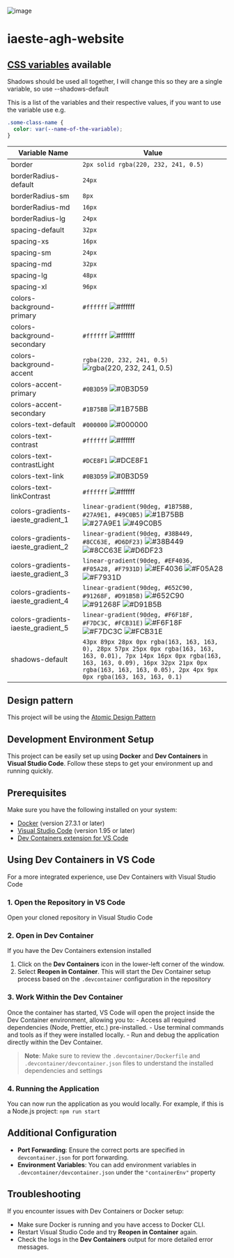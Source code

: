![image](https://i.etsystatic.com/42415510/r/il/f4a769/5422445392/il_570xN.5422445392_5t2j.jpg)

# iaeste-agh-website

## [CSS variables](https://www.w3schools.com/css/css3_variables.asp) available

Shadows should be used all together, I will change this so they are a single variable, so use --shadows-default

This is a list of the variables and their respective values, if you want to use the variable use e.g.

```CSS
.some-class-name {
  color: var(--name-of-the-variable);
}
```

| Variable Name                      | Value                                                                                                                                                                                                                                               |
| ---------------------------------- | --------------------------------------------------------------------------------------------------------------------------------------------------------------------------------------------------------------------------------------------------- |
| border                             | `2px solid rgba(220, 232, 241, 0.5)`                                                                                                                                                                                                                |
| borderRadius-default               | `24px`                                                                                                                                                                                                                                              |
| borderRadius-sm                    | `8px`                                                                                                                                                                                                                                               |
| borderRadius-md                    | `16px`                                                                                                                                                                                                                                              |
| borderRadius-lg                    | `24px`                                                                                                                                                                                                                                              |
| spacing-default                    | `32px`                                                                                                                                                                                                                                              |
| spacing-xs                         | `16px`                                                                                                                                                                                                                                              |
| spacing-sm                         | `24px`                                                                                                                                                                                                                                              |
| spacing-md                         | `32px`                                                                                                                                                                                                                                              |
| spacing-lg                         | `48px`                                                                                                                                                                                                                                              |
| spacing-xl                         | `96px`                                                                                                                                                                                                                                              |
| colors-background-primary          | `#ffffff` ![#ffffff](https://via.placeholder.com/12/ffffff/000000?text=+)                                                                                                                                                                           |
| colors-background-secondary        | `#ffffff` ![#ffffff](https://via.placeholder.com/12/ffffff/000000?text=+)                                                                                                                                                                           |
| colors-background-accent           | `rgba(220, 232, 241, 0.5)` ![rgba(220, 232, 241, 0.5)](https://via.placeholder.com/12/DCE8F1/000000?text=+)                                                                                                                                         |
| colors-accent-primary              | `#0B3D59` ![#0B3D59](https://via.placeholder.com/12/0B3D59/000000?text=+)                                                                                                                                                                           |
| colors-accent-secondary            | `#1B75BB` ![#1B75BB](https://via.placeholder.com/12/1B75BB/000000?text=+)                                                                                                                                                                           |
| colors-text-default                | `#000000` ![#000000](https://via.placeholder.com/12/000000/000000?text=+)                                                                                                                                                                           |
| colors-text-contrast               | `#ffffff` ![#ffffff](https://via.placeholder.com/12/ffffff/000000?text=+)                                                                                                                                                                           |
| colors-text-contrastLight          | `#DCE8F1` ![#DCE8F1](https://via.placeholder.com/12/DCE8F1/000000?text=+)                                                                                                                                                                           |
| colors-text-link                   | `#0B3D59` ![#0B3D59](https://via.placeholder.com/12/0B3D59/000000?text=+)                                                                                                                                                                           |
| colors-text-linkContrast           | `#ffffff` ![#ffffff](https://via.placeholder.com/12/ffffff/000000?text=+)                                                                                                                                                                           |
| colors-gradients-iaeste_gradient_1 | `linear-gradient(90deg, #1B75BB, #27A9E1, #49C0B5)` ![#1B75BB](https://via.placeholder.com/12/1B75BB/000000?text=+) ![#27A9E1](https://via.placeholder.com/12/27A9E1/000000?text=+) ![#49C0B5](https://via.placeholder.com/12/49C0B5/000000?text=+) |
| colors-gradients-iaeste_gradient_2 | `linear-gradient(90deg, #38B449, #8CC63E, #D6DF23)` ![#38B449](https://via.placeholder.com/12/38B449/000000?text=+) ![#8CC63E](https://via.placeholder.com/12/8CC63E/000000?text=+) ![#D6DF23](https://via.placeholder.com/12/D6DF23/000000?text=+) |
| colors-gradients-iaeste_gradient_3 | `linear-gradient(90deg, #EF4036, #F05A28, #F7931D)` ![#EF4036](https://via.placeholder.com/12/EF4036/000000?text=+) ![#F05A28](https://via.placeholder.com/12/F05A28/000000?text=+) ![#F7931D](https://via.placeholder.com/12/F7931D/000000?text=+) |
| colors-gradients-iaeste_gradient_4 | `linear-gradient(90deg, #652C90, #91268F, #D91B5B)` ![#652C90](https://via.placeholder.com/12/652C90/000000?text=+) ![#91268F](https://via.placeholder.com/12/91268F/000000?text=+) ![#D91B5B](https://via.placeholder.com/12/D91B5B/000000?text=+) |
| colors-gradients-iaeste_gradient_5 | `linear-gradient(90deg, #F6F18F, #F7DC3C, #FCB31E)` ![#F6F18F](https://via.placeholder.com/12/F6F18F/000000?text=+) ![#F7DC3C](https://via.placeholder.com/12/F7DC3C/000000?text=+) ![#FCB31E](https://via.placeholder.com/12/FCB31E/000000?text=+) |
| shadows-default                    | `43px 89px 28px 0px rgba(163, 163, 163, 0), 28px 57px 25px 0px rgba(163, 163, 163, 0.01), 7px 14px 16px 0px rgba(163, 163, 163, 0.09), 16px 32px 21px 0px rgba(163, 163, 163, 0.05), 2px 4px 9px 0px rgba(163, 163, 163, 0.1)`                      |

## Design pattern

This project will be using the [Atomic Design Pattern](https://atomicdesign.bradfrost.com/chapter-2/)

## Development Environment Setup

This project can be easily set up using **Docker** and **Dev Containers** in **Visual Studio Code**. Follow these steps to get your environment up and running quickly.

## Prerequisites

Make sure you have the following installed on your system:

- [Docker](https://www.docker.com/products/docker-desktop) (version 27.3.1 or later)
- [Visual Studio Code](https://code.visualstudio.com/) (version 1.95 or later)
- [Dev Containers extension for VS Code](https://marketplace.visualstudio.com/items?itemName=ms-vscode-remote.remote-containers)

## Using Dev Containers in VS Code

For a more integrated experience, use Dev Containers with Visual Studio Code

### 1. Open the Repository in VS Code

Open your cloned repository in Visual Studio Code

### 2. Open in Dev Container

If you have the Dev Containers extension installed

1. Click on the **Dev Containers** icon in the lower-left corner of the window.
2. Select **Reopen in Container**. This will start the Dev Container setup process based on the `.devcontainer` configuration in the repository

### 3. Work Within the Dev Container

Once the container has started, VS Code will open the project inside the Dev Container environment, allowing you to: - Access all required dependencies (Node, Prettier, etc.) pre-installed. - Use terminal commands and tools as if they were installed locally. - Run and debug the application directly within the Dev Container.

> **Note**: Make sure to review the `.devcontainer/Dockerfile` and `.devcontainer/devcontainer.json` files to understand the installed dependencies and settings

### 4. Running the Application

You can now run the application as you would locally. For example, if this is a Node.js project: `npm run start`

## Additional Configuration

- **Port Forwarding**: Ensure the correct ports are specified in `devcontainer.json` for port forwarding.
- **Environment Variables**: You can add environment variables in `.devcontainer/devcontainer.json` under the `"containerEnv"` property

## Troubleshooting

If you encounter issues with Dev Containers or Docker setup:

- Make sure Docker is running and you have access to Docker CLI.
- Restart Visual Studio Code and try **Reopen in Container** again.
- Check the logs in the **Dev Containers** output for more detailed error messages.
